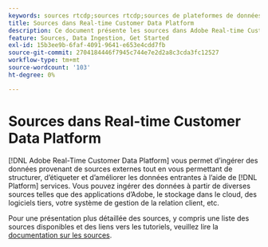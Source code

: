 ```yaml
---
keywords: sources rtcdp;sources rtcdp;sources de plateformes de données client en temps réel
title: Sources dans Real-time Customer Data Platform
description: Ce document présente les sources dans Adobe Real-time Customer Data Platform
feature: Sources, Data Ingestion, Get Started
exl-id: 15b3ee9b-6faf-4091-9641-e653e4cdd7fb
source-git-commit: 2704184446f7945c744e7e2d2a8c3cda3fc12527
workflow-type: tm+mt
source-wordcount: '103'
ht-degree: 0%

---
```


# Sources dans Real-time Customer Data Platform

[!DNL Adobe Real-Time Customer Data Platform] vous permet d’ingérer des données provenant de sources externes tout en vous permettant de structurer, d’étiqueter et d’améliorer les données entrantes à l’aide de [!DNL Platform] services. Vous pouvez ingérer des données à partir de diverses sources telles que des applications d’Adobe, le stockage dans le cloud, des logiciels tiers, votre système de gestion de la relation client, etc.

Pour une présentation plus détaillée des sources, y compris une liste des sources disponibles et des liens vers les tutoriels, veuillez lire la [documentation sur les sources](../../sources/home.md).
